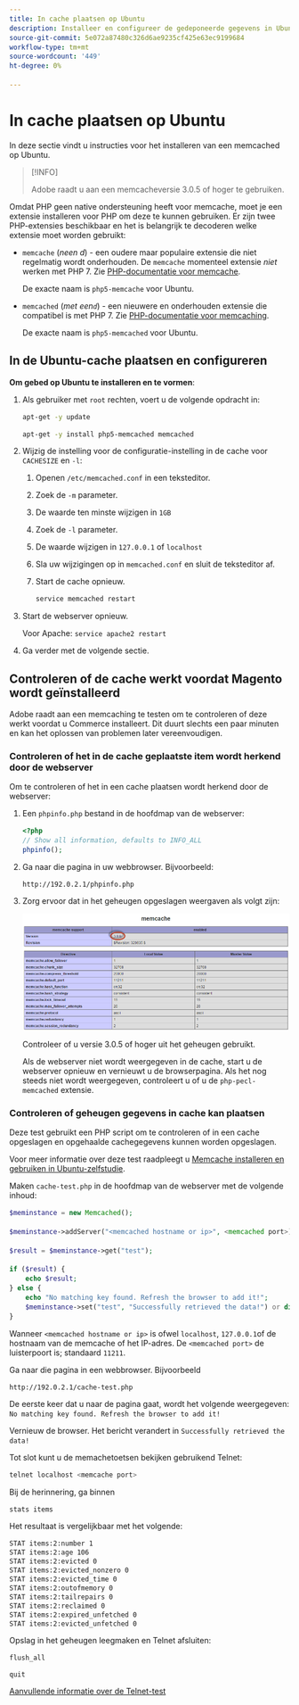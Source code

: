 ```yaml
---
title: In cache plaatsen op Ubuntu
description: Installeer en configureer de gedeponeerde gegevens in Ubuntu.
source-git-commit: 5e072a87480c326d6ae9235cf425e63ec9199684
workflow-type: tm+mt
source-wordcount: '449'
ht-degree: 0%

---
```



# In cache plaatsen op Ubuntu

In deze sectie vindt u instructies voor het installeren van een memcached op Ubuntu.

>[!INFO]
>
>Adobe raadt u aan een memcacheversie 3.0.5 of hoger te gebruiken.

Omdat PHP geen native ondersteuning heeft voor memcache, moet je een extensie installeren voor PHP om deze te kunnen gebruiken. Er zijn twee PHP-extensies beschikbaar en het is belangrijk te decoderen welke extensie moet worden gebruikt:

- `memcache` (_neen d_) - een oudere maar populaire extensie die niet regelmatig wordt onderhouden.
De `memcache` momenteel extensie _niet_ werken met PHP 7. Zie [PHP-documentatie voor memcache](https://www.php.net/manual/en/book.memcache.php).

   De exacte naam is `php5-memcache` voor Ubuntu.

- `memcached` (_met een`d`_) - een nieuwere en onderhouden extensie die compatibel is met PHP 7. Zie [PHP-documentatie voor memcaching](https://www.php.net/manual/en/book.memcached.php).

   De exacte naam is `php5-memcached` voor Ubuntu.

## In de Ubuntu-cache plaatsen en configureren

**Om gebed op Ubuntu te installeren en te vormen**:

1. Als gebruiker met `root` rechten, voert u de volgende opdracht in:

   ```bash
   apt-get -y update
   ```

   ```bash
   apt-get -y install php5-memcached memcached
   ```

1. Wijzig de instelling voor de configuratie-instelling in de cache voor `CACHESIZE` en `-l`:

   1. Openen `/etc/memcached.conf` in een teksteditor.
   1. Zoek de `-m` parameter.
   1. De waarde ten minste wijzigen in `1GB`
   1. Zoek de `-l` parameter.
   1. De waarde wijzigen in `127.0.0.1` of `localhost`
   1. Sla uw wijzigingen op in `memcached.conf` en sluit de teksteditor af.
   1. Start de cache opnieuw.

      ```bash
      service memcached restart
      ```

1. Start de webserver opnieuw.

   Voor Apache: `service apache2 restart`

1. Ga verder met de volgende sectie.

## Controleren of de cache werkt voordat Magento wordt geïnstalleerd

Adobe raadt aan een memcaching te testen om te controleren of deze werkt voordat u Commerce installeert. Dit duurt slechts een paar minuten en kan het oplossen van problemen later vereenvoudigen.

### Controleren of het in de cache geplaatste item wordt herkend door de webserver

Om te controleren of het in een cache plaatsen wordt herkend door de webserver:

1. Een `phpinfo.php` bestand in de hoofdmap van de webserver:

   ```php
   <?php
   // Show all information, defaults to INFO_ALL
   phpinfo();
   ```

1. Ga naar die pagina in uw webbrowser. Bijvoorbeeld:

   ```http
   http://192.0.2.1/phpinfo.php
   ```

1. Zorg ervoor dat in het geheugen opgeslagen weergaven als volgt zijn:

   ![Bevestig dat in het geheugen wordt opgeslagen wordt herkend door de webserver](../../assets/configuration/memcache.png)

   Controleer of u versie 3.0.5 of hoger uit het geheugen gebruikt.

   Als de webserver niet wordt weergegeven in de cache, start u de webserver opnieuw en vernieuwt u de browserpagina. Als het nog steeds niet wordt weergegeven, controleert u of u de `php-pecl-memcached` extensie.

### Controleren of geheugen gegevens in cache kan plaatsen

Deze test gebruikt een PHP script om te controleren of in een cache opgeslagen en opgehaalde cachegegevens kunnen worden opgeslagen.

Voor meer informatie over deze test raadpleegt u [Memcache installeren en gebruiken in Ubuntu-zelfstudie](https://www.digitalocean.com/community/tutorials/how-to-install-and-use-memcache-on-ubuntu-14-04).

Maken `cache-test.php` in de hoofdmap van de webserver met de volgende inhoud:

```php
$meminstance = new Memcached();

$meminstance->addServer("<memcached hostname or ip>", <memcached port>);

$result = $meminstance->get("test");

if ($result) {
    echo $result;
} else {
    echo "No matching key found. Refresh the browser to add it!";
    $meminstance->set("test", "Successfully retrieved the data!") or die("Could not save anything to memcached...");
}
```

Wanneer `<memcached hostname or ip>` is ofwel `localhost`, `127.0.0.1`of de hostnaam van de memcache of het IP-adres. De `<memcached port>` de luisterpoort is; standaard `11211`.

Ga naar die pagina in een webbrowser. Bijvoorbeeld

```http
http://192.0.2.1/cache-test.php
```

De eerste keer dat u naar de pagina gaat, wordt het volgende weergegeven: `No matching key found. Refresh the browser to add it!`

Vernieuw de browser. Het bericht verandert in `Successfully retrieved the data!`

Tot slot kunt u de memachetoetsen bekijken gebruikend Telnet:

```bash
telnet localhost <memcache port>
```

Bij de herinnering, ga binnen

```shell
stats items
```

Het resultaat is vergelijkbaar met het volgende:

```terminal
STAT items:2:number 1
STAT items:2:age 106
STAT items:2:evicted 0
STAT items:2:evicted_nonzero 0
STAT items:2:evicted_time 0
STAT items:2:outofmemory 0
STAT items:2:tailrepairs 0
STAT items:2:reclaimed 0
STAT items:2:expired_unfetched 0
STAT items:2:evicted_unfetched 0
```

Opslag in het geheugen leegmaken en Telnet afsluiten:

```shell
flush_all
```

```shell
quit
```

[Aanvullende informatie over de Telnet-test](https://darkcoding.net/software/memcached-list-all-keys/)
